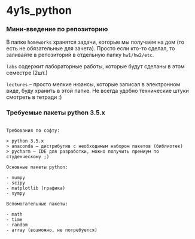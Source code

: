# 4y1s_python


### Мини-введение по репозиторию

В папке `homeworks` хранятся задачи, которые мы получаем на дом (то есть не обязательные для зачета). Просто если кто-то сделал, то заливайте в репозиторий в отдельную папку `hw1/hw2/etc`.

`labs` содержит лабораторные работы, которые будут сделаны в этом семестре (2шт.)

`lectures` – просто мелкие нюансы, которые записал в электронном виде, буду хранить в этой папке. Не всегда удобно технические штуки смотреть в тетради :)


### Требуемые пакеты python 3.5.x

```

Требования по софту:

> python 3.5.x
> anaconda – дистрибутив с необходимым набором пакетов (библиотек)
> pycharm – IDE для разработки, можно получить премиум по студенческому ;)

Основные пакеты python:

- numpy
- scipy
- matplotlib (графика)
- sympy

Вспомогательные пакеты:

- math
- time
- random
- array (возможно, не потребуется)

```
